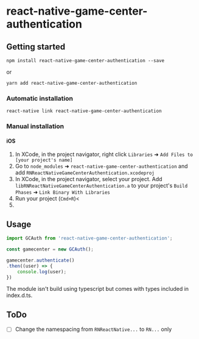 # react-native-game-center-authentication

## Getting started

`npm install react-native-game-center-authentication --save` 

or 

`yarn add react-native-game-center-authentication`

### Automatic installation

`react-native link react-native-game-center-authentication`

### Manual installation


#### iOS

1. In XCode, in the project navigator, right click `Libraries` ➜ `Add Files to [your project's name]`
2. Go to `node_modules` ➜ `react-native-game-center-authentication` and add `RNReactNativeGameCenterAuthentication.xcodeproj`
3. In XCode, in the project navigator, select your project. Add `libRNReactNativeGameCenterAuthentication.a` to your project's `Build Phases` ➜ `Link Binary With Libraries`
4. Run your project (`Cmd+R`)<
1. 
## Usage
```javascript
import GCAuth from 'react-native-game-center-authentication';

const gamecenter = new GCAuth();

gamecenter.authenticate()
.then((user) => {
	console.log(user);
})
```

The module isn't build using typescript but comes with types included in index.d.ts.

## ToDo
- [ ] Change the namespacing from `RNReactNative...` to `RN...` only